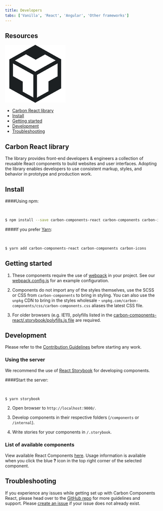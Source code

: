 ```yaml
---
title: Developers
tabs: ['Vanilla', 'React', 'Angular', 'Other frameworks']
---
```



## Resources

<grid-wrapper col_lg="8" flex="true" bleed="true">
<clickable-tile
    title="Try React components with CodeSandbox."
    href="https://codesandbox.io/s/x2mjypo6pp"
    type="resource"
     >
    <img src="images/codesandbox.png" alt=""/>
</clickable-tile>
</grid-wrapper>


<anchor-links>
<ul>
    <li><a href="#carbon-react-library">Carbon React library</a></li>
    <li><a href="#install">Install</a></li>
    <li><a href="#getting-started">Getting started</a></li>
    <li><a href="#development">Development</a></li>
    <li><a href="#troubleshooting">Troubleshooting</a></li>
</ul>
</anchor-links>


## Carbon React library

The library provides front-end developers & engineers a collection of reusable React components to build websites and user interfaces. Adopting the library enables developers to use consistent markup, styles, and behavior in prototype and production work.

## Install

####Using npm:

<br>

```bash
$ npm install --save carbon-components-react carbon-components carbon-icons
```

####If you prefer [Yarn](https://yarnpkg.com/en/):

<br>

```bash
$ yarn add carbon-components-react carbon-components carbon-icons
```

## Getting started

1.  These components require the use of [webpack](https://webpack.js.org/guides/getting-started/) in your project. See our [webpack.config.js](https://github.com/carbon-design-system/carbon-components-react/blob/master/.storybook/webpack.config.js) for an example configuration.

2.  Components do not import any of the styles themselves, use the SCSS or CSS from `carbon-components` to bring in styling. You can also use the `unpkg` CDN to bring in the styles wholesale - `unpkg.com/carbon-components/css/carbon-components.css` aliases the latest CSS file.

3.  For older browsers (e.g. IE11), polyfills listed in the [carbon-components-react/.storybook/polyfills.js file](https://github.com/carbon-design-system/carbon-components-react/blob/master/.storybook/polyfills.js) are required.


## Development

Please refer to the [Contribution Guidelines](https://github.com/carbon-design-system/carbon-components-react/blob/master/.github/CONTRIBUTING.md) before starting any work.

### Using the server

We recommend the use of [React Storybook](https://github.com/storybooks/react-storybook) for developing components.

####Start the server:

<br>

```bash
$ yarn storybook
```

2.  Open browser to `http://localhost:9000/`.

3.  Develop components in their respective folders (`/components` or `/internal`).

4.  Write stories for your components in `/.storybook`.

### List of available components

View available React Components [here](http://react.carbondesignsystem.com). Usage information is available when you click the blue **?** icon in the top right corner of the selected component.

## Troubleshooting

If you experience any issues while getting set up with Carbon Components React, please head over to the [GitHub repo](https://github.com/carbon-design-system/carbon-components-react) for more guidelines and support. Please [create an issue](https://github.com/carbon-design-system/carbon-components-react/issues) if your issue does not already exist.
